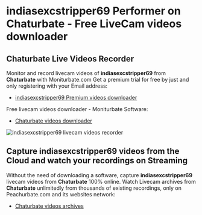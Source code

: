 # indiasexcstripper69 Performer on Chaturbate - Free LiveCam videos downloader

## Chaturbate Live Videos Recorder

Monitor and record livecam videos of **indiasexcstripper69** from **Chaturbate** with Moniturbate.com
Get a premium trial for free by just and only registering with your Email address:
* [indiasexcstripper69 Premium videos downloader](https://moniturbate.com/request-demo-licence-key.html)

Free livecam videos downloader - Moniturbate Software:
* [Chaturbate videos downloader](https://moniturbate.com/moniturbate-download-software.html)

![indiasexcstripper69 livecam videos recorder](https://peachurnet.com/templates/moniturbate-software.png)


## Capture indiasexcstripper69 videos from the Cloud and watch your recordings on Streaming

Without the need of downloading a software, capture **indiasexcstripper69** livecam videos from **Chaturbate** 100% online.
Watch Livecam archives from **Chaturbate** unlimitedly from thousands of existing recordings, only on Peachurbate.com and its websites network:
* [Chaturbate videos archives](https://peachurnet.com/)